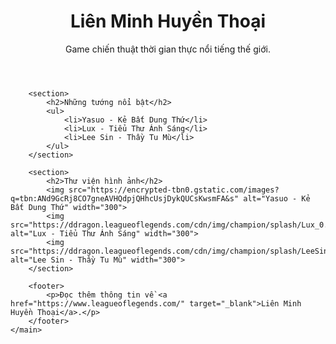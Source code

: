 <!DOCTYPE html>
<html lang="vi">
<head>
    <meta charset="UTF-8">
    <meta name="viewport" content="width=device-width, initial-scale=1.0">
    <title>Liên Minh Huyền Thoại</title>
</head>
<body>
    <main>
        <header>
            <h1>Liên Minh Huyền Thoại</h1>
            <p>Game chiến thuật thời gian thực nổi tiếng thế giới.</p>
        </header>

        <section>
            <h2>Những tướng nổi bật</h2>
            <ul>
                <li>Yasuo - Kẻ Bất Dung Thứ</li>
                <li>Lux - Tiểu Thư Ánh Sáng</li>
                <li>Lee Sin - Thầy Tu Mù</li>
            </ul>
        </section>

        <section>
            <h2>Thư viện hình ảnh</h2>
            <img src="https://encrypted-tbn0.gstatic.com/images?q=tbn:ANd9GcRj8CO7gneAVHQdpjQHhcUsjDykQUCsKwsmFA&s" alt="Yasuo - Kẻ Bất Dung Thứ" width="300">
            <img src="https://ddragon.leagueoflegends.com/cdn/img/champion/splash/Lux_0.jpg" alt="Lux - Tiểu Thư Ánh Sáng" width="300">
            <img src="https://ddragon.leagueoflegends.com/cdn/img/champion/splash/LeeSin_0.jpg" alt="Lee Sin - Thầy Tu Mù" width="300">
        </section>

        <footer>
            <p>Đọc thêm thông tin về <a href="https://www.leagueoflegends.com/" target="_blank">Liên Minh Huyền Thoại</a>.</p>
        </footer>
    </main>
</body>
</html>
